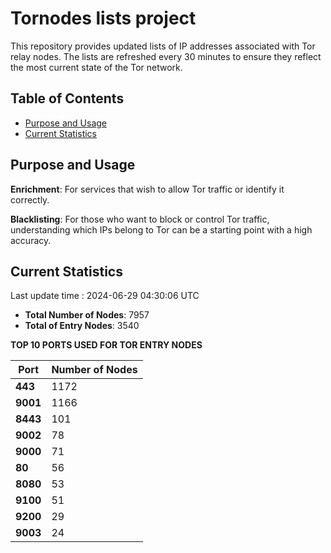 # Tornodes lists project

This repository provides updated lists of IP addresses associated with Tor relay nodes. The lists are refreshed every 30 minutes to ensure they reflect the most current state of the Tor network.

## Table of Contents

- [Purpose and Usage](#purpose-and-usage)
- [Current Statistics](#current-statistics)


## Purpose and Usage

**Enrichment**: For services that wish to allow Tor traffic or identify it correctly.

**Blacklisting**: For those who want to block or control Tor traffic, understanding which IPs belong to Tor can be a starting point with a high accuracy.

## Current Statistics

Last update time : 2024-06-29 04:30:06 UTC

- **Total Number of Nodes**: 7957
- **Total of Entry Nodes**: 3540

**TOP 10 PORTS USED FOR TOR ENTRY NODES**

| **Port** | **Number of Nodes** |
|------|-----------------|
| **443**   | 1172  |
| **9001**   | 1166  |
| **8443**   | 101  |
| **9002**   | 78  |
| **9000**   | 71  |
| **80**   | 56  |
| **8080**   | 53  |
| **9100**   | 51  |
| **9200**   | 29  |
| **9003**   | 24  |

